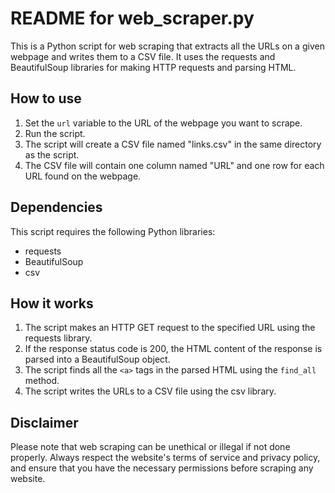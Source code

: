 # README for web_scraper.py

This is a Python script for web scraping that extracts all the URLs on a given webpage and writes them to a CSV file. It uses the requests and BeautifulSoup libraries for making HTTP requests and parsing HTML.

## How to use

1. Set the `url` variable to the URL of the webpage you want to scrape.
2. Run the script.
3. The script will create a CSV file named "links.csv" in the same directory as the script.
4. The CSV file will contain one column named "URL" and one row for each URL found on the webpage.

## Dependencies

This script requires the following Python libraries:

- requests
- BeautifulSoup
- csv

## How it works

1. The script makes an HTTP GET request to the specified URL using the requests library.
2. If the response status code is 200, the HTML content of the response is parsed into a BeautifulSoup object.
3. The script finds all the `<a>` tags in the parsed HTML using the `find_all` method.
4. The script writes the URLs to a CSV file using the csv library.

## Disclaimer

Please note that web scraping can be unethical or illegal if not done properly. Always respect the website's terms of service and privacy policy, and ensure that you have the necessary permissions before scraping any website.